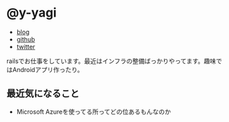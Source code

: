 # @y-yagi

- [blog](http://y-yagi.tumblr.com/)
- [github](https://github.com/y-yagi)
- [twitter](https://twitter.com/y_yagi)

railsでお仕事をしています。最近はインフラの整備ばっかりやってます。趣味ではAndroidアプリ作ったり。

## 最近気になること

* Microsoft Azureを使ってる所ってどの位あるもんなのか
